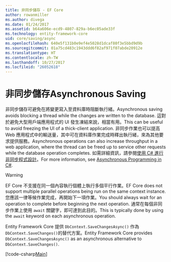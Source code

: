 ```yaml
---
title: 非同步儲存 - EF Core
author: rowanmiller
ms.author: divega
ms.date: 01/24/2017
ms.assetid: b64a606e-ecd9-4807-829a-b6ec05ade33f
ms.technology: entity-framework-core
uid: core/saving/async
ms.openlocfilehash: 640e5f131b0e9ef4e5028d1dcaf80f3e5bbd9d9b
ms.sourcegitcommit: 01a75cd483c1943ddd6f82af971f07abde20912e
ms.translationtype: HT
ms.contentlocale: zh-TW
ms.lasthandoff: 10/27/2017
ms.locfileid: "26052618"
---
```

# <a name="asynchronous-saving"></a><span data-ttu-id="d64c1-102">非同步儲存</span><span class="sxs-lookup"><span data-stu-id="d64c1-102">Asynchronous Saving</span></span>

<span data-ttu-id="d64c1-103">非同步儲存可避免在將變更寫入至資料庫時阻斷執行緒。</span><span class="sxs-lookup"><span data-stu-id="d64c1-103">Asynchronous saving avoids blocking a thread while the changes are written to the database.</span></span> <span data-ttu-id="d64c1-104">這對於避免大型用戶端應用程式的 UI 發生凍結來說，相當有用。</span><span class="sxs-lookup"><span data-stu-id="d64c1-104">This can be useful to avoid freezing the UI of a thick-client application.</span></span> <span data-ttu-id="d64c1-105">非同步作業也可以提高 Web 應用程式中的輸送量，其中可在資料庫作業完成時釋出執行緒，來為其他要求提供服務。</span><span class="sxs-lookup"><span data-stu-id="d64c1-105">Asynchronous operations can also increase throughput in a web application, where the thread can be freed up to service other requests while the database operation completes.</span></span> <span data-ttu-id="d64c1-106">如需詳細資訊，請參閱[使用 C# 進行非同步程式設計](https://docs.microsoft.com/dotnet/csharp/async)。</span><span class="sxs-lookup"><span data-stu-id="d64c1-106">For more information, see [Asynchronous Programming in C#](https://docs.microsoft.com/dotnet/csharp/async).</span></span>

> [!WARNING]  
> <span data-ttu-id="d64c1-107">EF Core 不支援在同一個內容執行個體上執行多個平行作業。</span><span class="sxs-lookup"><span data-stu-id="d64c1-107">EF Core does not support multiple parallel operations being run on the same context instance.</span></span> <span data-ttu-id="d64c1-108">您應該一律等候作業完成，再開始下一項作業。</span><span class="sxs-lookup"><span data-stu-id="d64c1-108">You should always wait for an operation to complete before beginning the next operation.</span></span> <span data-ttu-id="d64c1-109">通常在每個非同步作業上使用 `await` 關鍵字，即可達到此目的。</span><span class="sxs-lookup"><span data-stu-id="d64c1-109">This is typically done by using the `await` keyword on each asynchronous operation.</span></span>

<span data-ttu-id="d64c1-110">Entity Framework Core 提供 `DbContext.SaveChangesAsync()` 作為 `DbContext.SaveChanges()`的替代方案。</span><span class="sxs-lookup"><span data-stu-id="d64c1-110">Entity Framework Core provides `DbContext.SaveChangesAsync()` as an asynchronous alternative to `DbContext.SaveChanges()`.</span></span>

[!code-csharp[Main](../../../samples/core/Saving/Saving/Async/Sample.cs#Sample)]
